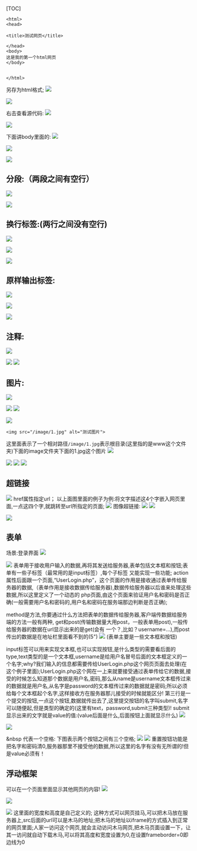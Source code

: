 [TOC]

```
<html>
<head>

<title>测试网页</title>

</head>
<body>
这是我的第一个html网页
</body>


</html>

```
另存为html格式;
![](html语言基础_files/ada6c98e-7a9e-4048-9377-cd43c33b8a5c.png)


![](html语言基础_files/6323d8f1-c0bc-457b-89df-2a9d95273c16.png)

右击查看源代码:
![](html语言基础_files/c8a885c2-b18e-4f1b-be78-2cc9ea0c8fc0.png)

![](html语言基础_files/9797ed6c-4276-40bf-9d30-ea63438d80e9.jpg)

下面讲body里面的:
![](html语言基础_files/86d73d4c-4f95-4d93-b7aa-f769fd99f2e9.jpg)

![](html语言基础_files/a03a4db7-9f6b-497e-81e8-0dcb254949c0.jpg)

![](html语言基础_files/9817342e-dbb2-42e1-8d3d-77a22da1b592.jpg)
## 分段:（两段之间有空行）
![](html语言基础_files/2268d8ae-44dc-4eab-b175-15795ab66eee.jpg)

![](html语言基础_files/1f9183c0-4fdc-4462-a096-0e538012e0ba.png)

## 换行标签:(两行之间没有空行)
![](html语言基础_files/134731ed-62f3-40f6-9195-bc6b8d305199.jpg)

![](html语言基础_files/25d11fff-dd64-4a77-b4fc-d98b16ccbb1b.jpg)

![](html语言基础_files/c3fa29e2-a36b-431f-baac-0528eef3edea.png)
## 原样输出标签:
![](html语言基础_files/241f353e-fd34-4f64-a53d-a42db769c7d5.jpg)

![](html语言基础_files/47b25d9a-2868-4214-8e22-923320c2bd29.jpg)

![](html语言基础_files/fc94a881-8b8d-42ad-a2ab-79e571eea5cf.png)

## 注释:
![](html语言基础_files/bd1d1e4c-ccdb-4f7f-a7fd-bfbf1119141b.jpg)

![](html语言基础_files/a2a1d897-8e8e-4b96-bcaf-0b6c5bd3c62d.jpg)
![](html语言基础_files/c642c361-46bc-4b39-a4bb-9d7d9110d099.jpg)

## 图片:
![](html语言基础_files/717a3f52-3f96-4c70-98bd-766225f83843.jpg)

![](html语言基础_files/bda82b35-035b-4039-b641-9022622c7e31.png)
![](html语言基础_files/09dc9dea-bc88-44bd-a8c5-eecc60225307.png)

![](html语言基础_files/0cd7f00a-d102-494d-bee1-b515437e0447.jpg)
```
<img src="/image/1.jpg" alt="测试图片">
```
这里面表示了一个相对路径`/image/1.jpg`表示根目录(这里指的是www这个文件夹)下面的image文件夹下面的1.jpg这个图片
![](html语言基础_files/a0dee3dd-8efe-4db9-8e75-c1002021c012.jpg)

![](html语言基础_files/4c79ef33-73fc-4e30-8380-fb3c0d1e5b69.jpg)
![](html语言基础_files/5d170d9f-93dc-4eed-8275-f1236d5e77a2.png)
![](html语言基础_files/3f58154e-1f3d-40b0-bac9-b4e4745f1f87.jpg)

## 超链接
![](html语言基础_files/03713431-9702-407a-81e8-35c8e617c20d.jpg)
href属性指定url；
以上面图里面的例子为例:将文字描述这4个字嵌入网页里面,一点这四个字,就跳转至url所指定的页面;
![](html语言基础_files/61718666-29f1-4c2b-8015-198f3e7b411d.jpg)
图像超链接:
![](html语言基础_files/2dde6542-d223-4d6e-b863-1f5fe757a9af.jpg)
![](html语言基础_files/5fb8e3a4-5a9f-4cfb-be27-4c7f6416a3b1.png)

![](html语言基础_files/8af966d1-4edd-476b-b876-4a2ab3ad1a4c.jpg)
## 表单
场景:登录界面
![](html语言基础_files/0e06678b-3836-4b00-98ff-7992cacdd3ff.jpg)

![](html语言基础_files/eb3ad946-3aeb-4514-98b9-a3cd37850ddd.jpg)
表单用于接收用户输入的数据,再将其发送给服务器,表单包括文本框和按钮;表单有一些子标签（最常用的是input标签）,每个子标签 又能实现一些功能;
action属性后面跟一个页面,“UserLogin.php”，这个页面的作用是接收通过表单传给服务器的数据,（表单作用是接收数据传给服务器),数据传给服务器以后谁来处理这些数据,所以这里定义了一个动态的 php页面,由这个页面来验证用户名和密码是否正确(一般需要用户名和密码的,用户名和密码在服务端那边判断是否正确);

method是方法,你要通过什么方法把表单的数据传给服务器,客户端传数据给服务端的方法一般有两种, get和post(传输数据量大用post，一般表单用post),一般传给服务器的数据在url显示出来的是get(会有 一个？,比如？username=...),而post传出的数据是在地址栏里面看不到的(5")
![](html语言基础_files/0b82905c-1d80-4775-b787-4c466eac3170.jpg)
(表单主要是一些文本框和按钮)

input标签可以用来实现文本框,也可以实现按钮,是什么类型的需要看后面的type,text类型的是一个文本框,username是给用户名冒号后面的文本框定义的一个名字;why?我们输入的信息都需要传给UserLogin.php这个网页页面去处理(在这个例子里面);UserLogin.php这个网在一上来就要接受通过表单传给它的数据,接受的时候怎么知道那个数据是用户名,密码,那么从name是username文本框传过来的数据就是用户名,从名字是password的文本框传过来的数据就是密码;所以必须给每个文本框起个名字,这样接收方在服务器那儿接受的时候就能区分!
第三行是一个提交的按钮,一点这个按钮,数据就传出去了,这里提交按钮的名字叫submit,名字可以随便起,但是类型的确定的(这里有text，password,submit三种类型)!
submit显示出来的文字就是value的值:(value后面是什么,后面按钮上面就显示什么)
![](html语言基础_files/9fe1cd26-b127-42da-9e5a-4d01a6509a91.jpg)

![](html语言基础_files/205dd2f5-4628-4e70-81ba-f18784b820cd.jpg)

&nbsp 代表一个空格:
下图表示两个按钮之间有三个空格;
![](html语言基础_files/4ade42ff-3ec0-4eeb-bfd0-a6d4c7ce4215.jpg)
![](html语言基础_files/8a32678d-c391-41d2-9f13-8f15b6e72aba.png)
重置按钮功能是把名字和密码清0,服务器那里不接受他的数据,所以这里的名字有没有无所谓的!但是value必须有！
## 浮动框架
可以在一个页面里面显示其他网页的内容!
![](html语言基础_files/49c536a7-9190-40ed-81a4-fcab3cdc2dcc.jpg)

![](html语言基础_files/39ebc85e-9075-4cf6-b4c4-2e9da0df970a.jpg)

![](html语言基础_files/2b143e22-9360-4399-9c90-99ef106ac0dd.png)
这里面的宽度和高度是自己定义的;
这种方式可以网页挂马,可以把木马放在服务器上,src后面的url可以是木马的地址;把木马的地址以iframe的方式插入到正常的网页里面;人家一访问这个网页,就会主动访问木马网页,把木马页面设置一下，让其一访问就自动下载木马,可以将其高度和宽度设置为0,在设置frameborder=0即边线为0


